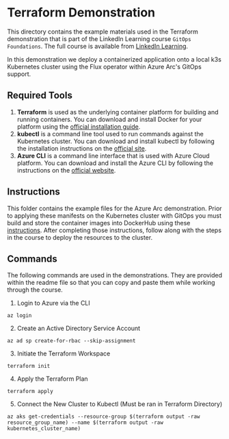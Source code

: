 # Terraform Demonstration
This directory contains the example materials used in the Terraform demonstration that is part of the LinkedIn Learning course `GitOps Foundations`. The full course is available from [LinkedIn Learning][lil-course-url].


In this demonstration we deploy a containerized application onto a local k3s Kubernetes cluster using the Flux operator within Azure Arc's GitOps support.

## Required Tools
1.  **Terraform** is used as the underlying container platform for building and running containers.  You can download and install Docker for your platform using the [official installation guide][docker-install].
2.  **kubectl** is a command line tool used to run commands against the Kubernetes cluster.  You can download and install kubectl by following the installation instructions on the [official site][kube-site].
3.  **Azure CLI** is a command line interface that is used with Azure Cloud platform.  You can download and install the Azure CLI by following the instructions on the [official website][azurecli-start].

## Instructions
This folder contains the example files for the Azure Arc demonstration.  Prior to applying these manifests on the Kubernetes cluster with GitOps you must build and store the container images into DockerHub using these [instructions][setup-instructions].  After completing those instructions, follow along with the steps in the course to deploy the resources to the cluster.

## Commands
The following commands are used in the demonstrations.  They are provided within the readme file so that you can copy and paste them while working through the course.

1. Login to Azure via the CLI

```
az login
```

2. Create an Active Directory Service Account
```
az ad sp create-for-rbac --skip-assignment
```

3.  Initiate the Terraform Workspace
```
terraform init
```

4.  Apply the Terraform Plan
```
terraform apply
```

5.  Connect the New Cluster to Kubectl (Must be ran in Terraform Directory)
```
az aks get-credentials --resource-group $(terraform output -raw resource_group_name) --name $(terraform output -raw kubernetes_cluster_name)
```

[0]: # (Replace these placeholder URLs with actual course URLs)

[lil-course-url]: https://www.linkedin.com/learning/
[lil-thumbnail-url]: http://
[k3d-start]: https://k3d.io/#installation
[docker-install]: https://docs.docker.com/engine/install/
[kube-site]: https://kubernetes.io/docs/tasks/tools/
[azurecli-start]: https://docs.microsoft.com/en-us/cli/azure/install-azure-cli
[setup-instructions]: https://github.com/LinkedInLearning/gitops-foundations-env-2892009#installing
